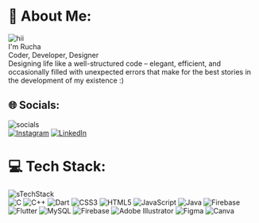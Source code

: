 # 💫 About Me:

![hii](https://i.postimg.cc/mrQv3pcY/budding-pop-cute.gif)
<br>
I'm Rucha<br>Coder, Developer, Designer<br>Designing life like a well-structured code – elegant, efficient, and occasionally filled with unexpected errors that make for the best stories in the development of my existence :)


## 🌐 Socials:
![socials](https://i.postimg.cc/yNdfxfm6/phone.gif)
<br>
[![Instagram](https://img.shields.io/badge/Instagram-%23E4405F.svg?logo=Instagram&logoColor=white)](https://instagram.com/rucha_ikare) [![LinkedIn](https://img.shields.io/badge/LinkedIn-%230077B5.svg?logo=linkedin&logoColor=white)](https://linkedin.com/in/Rucha-Ikare) 

# 💻 Tech Stack:
![sTechStack](https://i.postimg.cc/8Cz15VXF/peach-goma-peach-and-goma.gif)
<br>
![C](https://img.shields.io/badge/c-%2300599C.svg?style=plastic&logo=c&logoColor=white) ![C++](https://img.shields.io/badge/c++-%2300599C.svg?style=plastic&logo=c%2B%2B&logoColor=white) ![Dart](https://img.shields.io/badge/dart-%230175C2.svg?style=plastic&logo=dart&logoColor=white) ![CSS3](https://img.shields.io/badge/css3-%231572B6.svg?style=plastic&logo=css3&logoColor=white) ![HTML5](https://img.shields.io/badge/html5-%23E34F26.svg?style=plastic&logo=html5&logoColor=white) ![JavaScript](https://img.shields.io/badge/javascript-%23323330.svg?style=plastic&logo=javascript&logoColor=%23F7DF1E) ![Java](https://img.shields.io/badge/java-%23ED8B00.svg?style=plastic&logo=openjdk&logoColor=white) ![Firebase](https://img.shields.io/badge/firebase-%23039BE5.svg?style=plastic&logo=firebase) ![Flutter](https://img.shields.io/badge/Flutter-%2302569B.svg?style=plastic&logo=Flutter&logoColor=white) ![MySQL](https://img.shields.io/badge/mysql-%2300000f.svg?style=plastic&logo=mysql&logoColor=white) ![Firebase](https://img.shields.io/badge/Firebase-039BE5?style=plastic&logo=Firebase&logoColor=white) ![Adobe Illustrator](https://img.shields.io/badge/adobe%20illustrator-%23FF9A00.svg?style=plastic&logo=adobe%20illustrator&logoColor=white) ![Figma](https://img.shields.io/badge/figma-%23F24E1E.svg?style=plastic&logo=figma&logoColor=white) ![Canva](https://img.shields.io/badge/Canva-%2300C4CC.svg?style=plastic&logo=Canva&logoColor=white)


